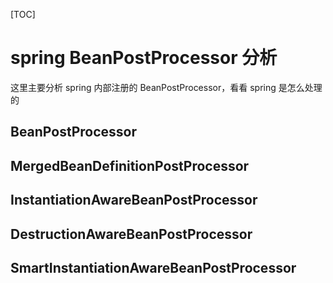 [TOC]

# spring BeanPostProcessor 分析
这里主要分析 spring 内部注册的 BeanPostProcessor，看看 spring 是怎么处理的


## BeanPostProcessor

## MergedBeanDefinitionPostProcessor

## InstantiationAwareBeanPostProcessor

## DestructionAwareBeanPostProcessor

## SmartInstantiationAwareBeanPostProcessor
